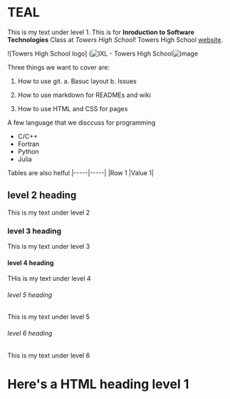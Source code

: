 # TEAL

This is my text under level 1. This is for **Inroduction to Software Technologies** Class at *Towers High School*! Towers High School [website](https://www.towershs.dekalb.k12.ga.us/). 


![Towers High School logo]
(<img src="https://www.ixl.com/files/customdomains/logo330314613" alt="IXL - Towers High School"/>![image](https://user-images.githubusercontent.com/77341213/192818644-7cdcbb48-d346-4ede-a951-0b0f63eaa0e4.png)




Three things we want to cover are:
1. How to use git.
a. Basuc layout
b. Issues

2. How to use markdown for READMEs and wiki
3. How to use HTML and CSS for pages 


A few language that we disccuss for programming
- C/C++
- Fortran
- Python
- Julia


Tables are also helful
|-----|-----|
|Row 1  |Value 1|



## level 2 heading

This is my text under level 2

### level 3 heading

This is my text under level 3

#### level 4 heading 

THis is my text under level 4

###### level 5 heading

This is my text under level 5


###### level 6 heading 

This is my text under level 6



<H1>Here's a HTML heading level 1</H1>
